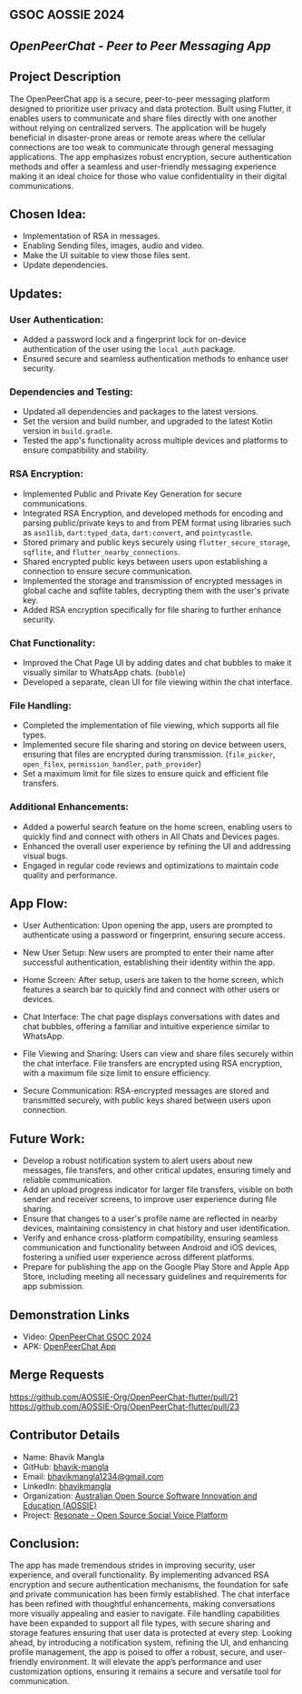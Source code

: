 ## **GSOC AOSSIE 2024**

## _OpenPeerChat - Peer to Peer Messaging App_

## Project Description
The OpenPeerChat app is a secure, peer-to-peer messaging platform designed to prioritize user privacy and data protection. Built using Flutter, it enables users to communicate and share files directly with one another without relying on centralized servers. The application will be hugely beneficial in disaster-prone areas or remote areas where the cellular connections are too weak to communicate through general messaging applications. The app emphasizes robust encryption, secure authentication methods and offer a seamless and user-friendly messaging experience making it an ideal choice for those who value confidentiality in their digital communications.

## Chosen Idea:
- Implementation of RSA in messages.
- Enabling Sending files, images, audio and video.
- Make the UI suitable to view those files sent.
- Update dependencies.

## **Updates:**
### User Authentication:
- Added a password lock and a fingerprint lock for on-device authentication of the user using the `local_auth` package.
- Ensured secure and seamless authentication methods to enhance user security.

### Dependencies and Testing:
- Updated all dependencies and packages to the latest versions.
- Set the version and build number, and upgraded to the latest Kotlin version in `build.gradle`.
- Tested the app's functionality across multiple devices and platforms to ensure compatibility and stability.

### RSA Encryption:
- Implemented Public and Private Key Generation for secure communications.
- Integrated RSA Encryption, and developed methods for encoding and parsing public/private keys to and from PEM format using libraries such as `asn1lib`, `dart:typed_data`, `dart:convert`, and `pointycastle`.
- Stored primary and public keys securely using `flutter_secure_storage`, `sqflite`, and `flutter_nearby_connections`.
- Shared encrypted public keys between users upon establishing a connection to ensure secure communication.
- Implemented the storage and transmission of encrypted messages in global cache and sqflite tables, decrypting them with the user's private key.
- Added RSA encryption specifically for file sharing to further enhance security.

### Chat Functionality:
- Improved the Chat Page UI by adding dates and chat bubbles to make it visually similar to WhatsApp chats. (`bubble`)
- Developed a separate, clean UI for file viewing within the chat interface.

### File Handling:
- Completed the implementation of file viewing, which supports all file types.
- Implemented secure file sharing and storing on device between users, ensuring that files are encrypted during transmission. (`file_picker`, `open_filex`, `permission_handler`, `path_provider`)
- Set a maximum limit for file sizes to ensure quick and efficient file transfers.

### Additional Enhancements:
- Added a powerful search feature on the home screen, enabling users to quickly find and connect with others in All Chats and Devices pages.
- Enhanced the overall user experience by refining the UI and addressing visual bugs.
- Engaged in regular code reviews and optimizations to maintain code quality and performance.


## App Flow:

- User Authentication:
  Upon opening the app, users are prompted to authenticate using a password or fingerprint, ensuring secure access.

- New User Setup:
  New users are prompted to enter their name after successful authentication, establishing their identity within the app.

- Home Screen:
  After setup, users are taken to the home screen, which features a search bar to quickly find and connect with other users or devices.

- Chat Interface:
  The chat page displays conversations with dates and chat bubbles, offering a familiar and intuitive experience similar to WhatsApp.

- File Viewing and Sharing:
  Users can view and share files securely within the chat interface. File transfers are encrypted using RSA encryption, with a maximum file size limit to ensure efficiency.

- Secure Communication:
  RSA-encrypted messages are stored and transmitted securely, with public keys shared between users upon connection.

## **Future Work:**
- Develop a robust notification system to alert users about new messages, file transfers, and other critical updates, ensuring timely and reliable communication.
- Add an upload progress indicator for larger file transfers, visible on both sender and receiver screens, to improve user experience during file sharing.
- Ensure that changes to a user's profile name are reflected in nearby devices, maintaining consistency in chat history and user identification.
- Verify and enhance cross-platform compatibility, ensuring seamless communication and functionality between Android and iOS devices, fostering a unified user experience across different platforms.
- Prepare for publishing the app on the Google Play Store and Apple App Store, including meeting all necessary guidelines and requirements for app submission.


## Demonstration Links
- Video: [OpenPeerChat GSOC 2024](https://drive.google.com/file/d/1cSx_MPT7jJ-pKTPfi6foHkJKkLGvqt3h/view?usp=sharing)
- APK: [OpenPeerChat App](https://drive.google.com/file/d/1Nlz8oKXRIaQC5KVznvr2fus-8CM9JZlv/view?usp=sharing)


## Merge Requests
https://github.com/AOSSIE-Org/OpenPeerChat-flutter/pull/21
https://github.com/AOSSIE-Org/OpenPeerChat-flutter/pull/23

## Contributor Details
- Name: Bhavik Mangla
- GitHub: [bhavik-mangla](https://github.com/bhavik-mangla)
- Email: bhavikmangla1234@gmail.com
- LinkedIn: [bhavikmangla](https://www.linkedin.com/in/bhavikmangla/)
- Organization: [Australian Open Source Software Innovation and Education (AOSSIE)](https://aossie.org/)
- Project: [Resonate - Open Source Social Voice Platform](https://github.com/AOSSIE-Org/Resonate)

## **Conclusion:**
The app has made tremendous strides in improving security, user experience, and overall functionality. By implementing advanced RSA encryption and secure authentication mechanisms, the foundation for safe and private communication has been firmly established. The chat interface has been refined with thoughtful enhancements, making conversations more visually appealing and easier to navigate. File handling capabilities have been expanded to support all file types, with secure sharing and storage features ensuring that user data is protected at every step.
Looking ahead, by introducing a notification system, refining the UI, and enhancing profile management, the app is poised to offer a robust, secure, and user-friendly environment. It will elevate the app’s performance and user customization options, ensuring it remains a secure and versatile tool for communication.